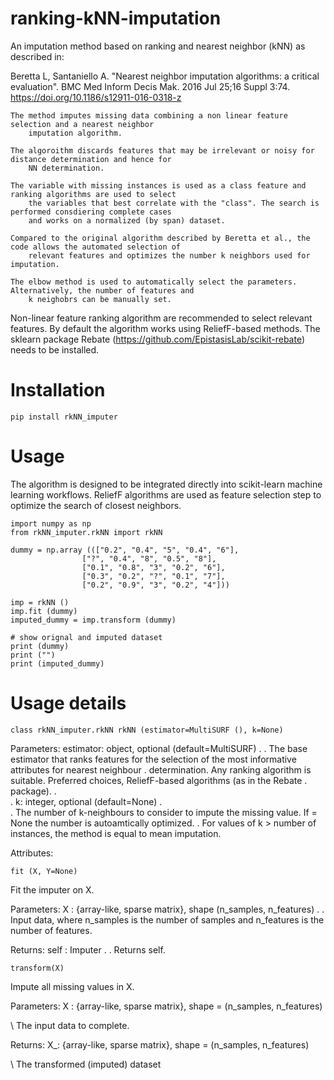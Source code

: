# ranking-kNN-imputation
An imputation method based on ranking and nearest neighbor (kNN) as described in:
    
Beretta L, Santaniello A. "Nearest neighbor imputation algorithms: a critical evaluation". BMC Med Inform Decis Mak. 2016 Jul 25;16 Suppl 3:74. https://doi.org/10.1186/s12911-016-0318-z


    The method imputes missing data combining a non linear feature selection and a nearest neighbor 
        imputation algorithm.

    The algoroithm discards features that may be irrelevant or noisy for distance determination and hence for 
        NN determination.

    The variable with missing instances is used as a class feature and ranking algorithms are used to select 
        the variables that best correlate with the "class". The search is performed consdiering complete cases 
        and works on a normalized (by span) dataset.

    Compared to the original algorithm described by Beretta et al., the code allows the automated selection of 
        relevant features and optimizes the number k neighbors used for imputation.

    The elbow method is used to automatically select the parameters. Alternatively, the number of features and 
        k neighobrs can be manually set.
        
        
Non-linear feature ranking algorithm are recommended to select relevant features.
By default the algorithm works using ReliefF-based methods.
The sklearn package Rebate (https://github.com/EpistasisLab/scikit-rebate) needs to be installed.

# Installation
    
    pip install rkNN_imputer

# Usage
The algorithm is designed to be integrated directly into scikit-learn machine learning workflows. ReliefF algorithms are used as feature selection step to optimize the search of closest neighbors.

    import numpy as np
    from rkNN_imputer.rkNN import rkNN

    dummy = np.array ((["0.2", "0.4", "5", "0.4", "6"],
                    ["?", "0.4", "8", "0.5", "8"],
                    ["0.1", "0.8", "3", "0.2", "6"],
                    ["0.3", "0.2", "?", "0.1", "7"],
                    ["0.2", "0.9", "3", "0.2", "4"]))

    imp = rkNN ()
    imp.fit (dummy)
    imputed_dummy = imp.transform (dummy)

    # show orignal and imputed dataset
    print (dummy)
    print ("")
    print (imputed_dummy)


# Usage details
    class rkNN_imputer.rkNN rkNN (estimator=MultiSURF (), k=None)

Parameters:     estimator: object, optional (default=MultiSURF)
.
.                The base estimator that ranks features for the selection of the most informative attributes for nearest neighbour
.                determination. Any ranking algorithm is suitable. Preferred choices, ReliefF-based algorithms (as in the Rebate         .                package).
.                
.                k: integer, optional (default=None)
.                
.                The number of k-neighbours to consider to impute the missing value. If = None the number is autoamtically optimized.
.                For values of k > number of instances, the method is equal to mean imputation. 

Attributes:

    fit (X, Y=None)

Fit the imputer on X.

Parameters:      X : {array-like, sparse matrix}, shape (n_samples, n_features)
.
.                Input data, where n_samples is the number of samples and n_features is the number of features.

Returns:	     self : Imputer
.
.                Returns self.

    transform(X)
    
Impute all missing values in X.

Parameters:	      X : {array-like, sparse matrix}, shape = (n_samples, n_features)

\                 The input data to complete.

Returns:          X_: {array-like, sparse matrix}, shape = (n_samples, n_features)

\                 The transformed (imputed) dataset


                
                

    
